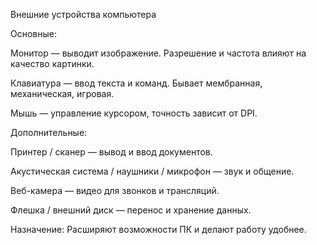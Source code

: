 Внешние устройства компьютера

Основные:

Монитор — выводит изображение. Разрешение и частота влияют на качество картинки.

Клавиатура — ввод текста и команд. Бывает мембранная, механическая, игровая.

Мышь — управление курсором, точность зависит от DPI.


Дополнительные:

Принтер / сканер — вывод и ввод документов.

Акустическая система / наушники / микрофон — звук и общение.

Веб-камера — видео для звонков и трансляций.

Флешка / внешний диск — перенос и хранение данных.


Назначение:
Расширяют возможности ПК и делают работу удобнее.
